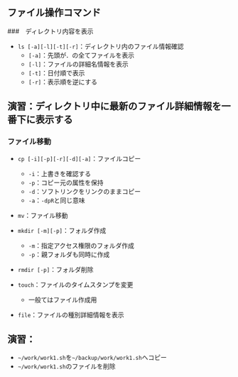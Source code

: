 ## ファイル操作コマンド



###　ディレクトリ内容を表示

- `ls [-a][-l][-t][-r]`：ディレクトリ内のファイル情報確認
  - `[-a]`：先頭が．の全てファイルを表示
  - `[-l]`：ファイルの詳細名情報を表示
  - `[-t]`：日付順で表示
  - `[-r]`：表示順を逆にする



## 演習：ディレクトリ中に最新のファイル詳細情報を一番下に表示する



### ファイル移動
- `cp [-i][-p][-r][-d][-a]`：ファイルコピー
  - `-i`：上書きを確認する
  - `-p`：コピー元の属性を保持
  - `-d`：ソフトリンクをリンクのままコピー
  - `-a`：`-dpR`と同じ意味
- `mv`：ファイル移動
- `mkdir [-m][-p]`：フォルダ作成
  - `-m`：指定アクセス権限のフォルダ作成
  - `-p`：親フォルダも同時に作成



- `rmdir [-p]`：フォルダ削除
- `touch`：ファイルのタイムスタンプを変更
  - 一般てはファイル作成用
- `file`：ファイルの種別詳細情報を表示




## 演習：

- `~/work/work1.sh`を`~/backup/work/work1.sh`へコピー
- `~/work/work1.sh`のファイルを削除
